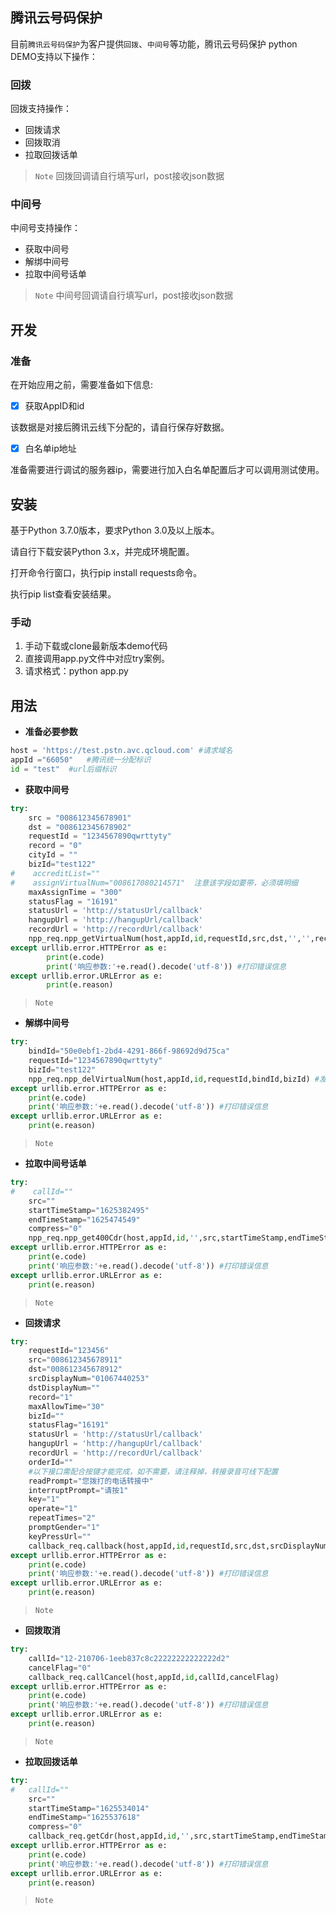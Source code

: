 ## 腾讯云号码保护

目前`腾讯云号码保护`为客户提供`回拨`、`中间号`等功能，腾讯云号码保护 python DEMO支持以下操作：

### 回拨

回拨支持操作：

- 回拨请求
- 回拨取消
- 拉取回拨话单


> `Note` 回拨回调请自行填写url，post接收json数据

### 中间号

中间号支持操作：

- 获取中间号
- 解绑中间号
- 拉取中间号话单


> `Note` 中间号回调请自行填写url，post接收json数据



## 开发

### 准备

在开始应用之前，需要准备如下信息:

- [x] 获取AppID和id

该数据是对接后腾讯云线下分配的，请自行保存好数据。

- [x] 白名单ip地址

准备需要进行调试的服务器ip，需要进行加入白名单配置后才可以调用测试使用。


## 安装
基于Python 3.7.0版本，要求Python 3.0及以上版本。

请自行下载安装Python 3.x，并完成环境配置。

打开命令行窗口，执行pip install requests命令。

执行pip list查看安装结果。

### 手动

1. 手动下载或clone最新版本demo代码
2. 直接调用app.py文件中对应try案例。
3. 请求格式：python app.py

## 用法
- **准备必要参数**
```python
host = 'https://test.pstn.avc.qcloud.com' #请求域名
appId ="66050"   #腾讯统一分配标识
id = "test"  #url后缀标识
```

- **获取中间号**
```python
try:
    src = "008612345678901" 
    dst = "008612345678902" 
    requestId = "1234567890qwrttyty" 
    record = "0" 
    cityId = ""
    bizId="test122"
#    accreditList=""
#    assignVirtualNum="008617080214571"  注意该字段如要带，必须填明细
    maxAssignTime = "300" 
    statusFlag = "16191" 
    statusUrl = 'http://statusUrl/callback' 
    hangupUrl = 'http://hangupUrl/callback' 
    recordUrl = 'http://recordUrl/callback'   
    npp_req.npp_getVirtualNum(host,appId,id,requestId,src,dst,'','',record,maxAssignTime,cityId,bizId,statusFlag,statusUrl,hangupUrl,recordUrl) #发送请求
except urllib.error.HTTPError as e:
        print(e.code)
        print('响应参数:'+e.read().decode('utf-8')) #打印错误信息
except urllib.error.URLError as e:
        print(e.reason)
```
> `Note`


- **解绑中间号**
```python
try:
    bindId="50e0ebf1-2bd4-4291-866f-98692d9d75ca"
    requestId="1234567890qwrttyty"
    bizId="test122"
    npp_req.npp_delVirtualNum(host,appId,id,requestId,bindId,bizId) #发送请求
except urllib.error.HTTPError as e:
    print(e.code)
    print('响应参数:'+e.read().decode('utf-8')) #打印错误信息
except urllib.error.URLError as e:
    print(e.reason)
```
> `Note` 

- **拉取中间号话单**
```python
try:
#    callId=""
    src=""
    startTimeStamp="1625382495"
    endTimeStamp="1625474549"
    compress="0"
    npp_req.npp_get400Cdr(host,appId,id,'',src,startTimeStamp,endTimeStamp,compress)
except urllib.error.HTTPError as e:
    print(e.code)
    print('响应参数:'+e.read().decode('utf-8')) #打印错误信息
except urllib.error.URLError as e:
    print(e.reason)
```
> `Note`

- **回拨请求**
```python
try:
    requestId="123456"
    src="008612345678911"
    dst="008612345678912"
    srcDisplayNum="01067440253"
    dstDisplayNum=""
    record="1"
    maxAllowTime="30"
    bizId=""
    statusFlag="16191"
    statusUrl = 'http://statusUrl/callback' 
    hangupUrl = 'http://hangupUrl/callback' 
    recordUrl = 'http://recordUrl/callback'
    orderId=""
    #以下接口需配合按键才能完成，如不需要，请注释掉，转接录音可线下配置    
    readPrompt="您拨打的电话转接中"
    interruptPrompt="请按1"
    key="1"
    operate="1"
    repeatTimes="2"
    promptGender="1"
    keyPressUrl=""
    callback_req.callback(host,appId,id,requestId,src,dst,srcDisplayNum,dstDisplayNum,record,maxAllowTime,bizId,statusFlag,statusUrl,hangupUrl,recordUrl,orderId,readPrompt,interruptPrompt,key,promptGender,repeatTimes,operate,keyPressUrl)
except urllib.error.HTTPError as e:
    print(e.code)
    print('响应参数:'+e.read().decode('utf-8')) #打印错误信息
except urllib.error.URLError as e:
    print(e.reason)
```
> `Note`

- **回拨取消**
```python
try:
    callId="12-210706-1eeb837c8c22222222222222d2"
    cancelFlag="0"
    callback_req.callCancel(host,appId,id,callId,cancelFlag)
except urllib.error.HTTPError as e:
    print(e.code)
    print('响应参数:'+e.read().decode('utf-8')) #打印错误信息
except urllib.error.URLError as e:
    print(e.reason) 
```
> `Note`

- **拉取回拨话单**
```python
try:
#   callId=""
    src=""
    startTimeStamp="1625534014"
    endTimeStamp="1625537618"
    compress="0"
    callback_req.getCdr(host,appId,id,'',src,startTimeStamp,endTimeStamp,compress)
except urllib.error.HTTPError as e:
    print(e.code)
    print('响应参数:'+e.read().decode('utf-8')) #打印错误信息
except urllib.error.URLError as e:
    print(e.reason) 
```
> `Note`